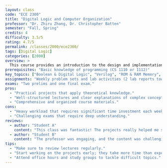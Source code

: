 ```yaml
---
layout: class
code: "ECE 2300"
title: "Digital Logic and Computer Organization"
professor: "Dr. Zhiru Zhang, Dr. Christopher Batten"
semester: "Fall, Spring"
credits: 4
difficulty: 3.5/5
rating: 4.7/5
permalink: /classes/2000/ece2300/
tags: [Digital Logic]
categories: [2000]
overview: >
  This course provides an introduction to the design and implementation of digital circuits and microprocessors. Topics include transistor network design, Boolean algebra, combinational circuits, sequential circuits, finite state machine design, processor pipelines, and memory hierarchy. Design methodology using both discrete components and hardware description languages is covered in the laboratory portion of the course.
prerequisites: "Basic knowledge of programming (CS 1110 or 1112)"
key_topics: ["Boolean & Digital Logic", "Verilog", "ROM & RAM Memory", "Memory Hierarchies"]
assignments: "Weekly problem sets and lab activities (2 lab reports towards the end of the semester)."
exams: "Two prelims and one final exam."
pros:
  - "Practical projects that apply theoretical knowledge."
  - "Well-structured lectures and clear explanations of complex concepts."
  - "Comprehensive and organized course materials."
cons:
  - "Heavy workload that requires significant time investment each week."
  - "Challenging exams that require deep understanding."
reviews:
  - author: "Student A"
    content: "This class was fantastic! The projects really helped me solidify my understanding of machine learning concepts."
  - author: "Student B"
    content: "The professor was engaging, and the content was challenging but rewarding. Definitely a must-take if you're into AI."
tips:
  - "Make sure to review lectures regularly."
  - "Start working on the projects early; they take more time than expected."
  - "Attend office hours and study groups to tackle difficult topics."
---
```

